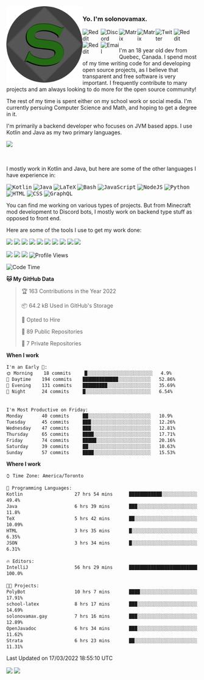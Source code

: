 <img align="left" alt="Avatar" width="200px" src="https://raw.githubusercontent.com/solonovamax/solonovamax/main/solonovamax-circle.png" />

### Yo. I'm solonovamax.

<a href="https://gitlab.com/solonovamax">
    <img align="left" alt="Reddit" width="48px" src="https://img.icons8.com/color/2x/gitlab.png">
</a>

<a href="https://discord.solonovamax.gay">
    <img align="left" alt="Discord" width="48px" src="https://img.icons8.com/color/2x/discord-logo.png">
</a>

<a href="https://matrix.to/#/@solonovamax:matrix.org?#gh-light-mode-only">
    <img align="left" alt="Matrix" width="48px" src="https://img.icons8.com/000000/material/2x/matrix-logo.png">
</a>
<a href="https://matrix.to/#/@solonovamax:matrix.org?#gh-dark-mode-only">
    <img align="left" alt="Matrix" width="48px" src="https://img.icons8.com/FFFFFF/material/2x/matrix-logo.png">
</a>

<a href="https://twitter.com/solonovamax">
    <img align="left" alt="Twitter" width="48px" src="https://img.icons8.com/color/2x/twitter.png">
</a>

<!-- <a href="https://twitch.tv/solonovamax">
    <img align="left" alt="Twitch" width="48px" src="https://img.icons8.com/color/2x/twitch.png">
</a> -->

<a href="https://reddit.com/u/solonovamax">
    <img align="left" alt="Reddit" width="48px" src="https://img.icons8.com/color/2x/reddit.png">
</a>

<a href="https://www.youtube.com/channel/UCTxCeyGu41WfEBT8mXpjHMA">
    <img align="left" alt="Reddit" width="48px" src="https://img.icons8.com/color/2x/youtube.png">
</a>

<a href="mailto:solonovamax@12oclockpoint.com">
    <img align="left" alt="Email" width="48px" src="https://img.icons8.com/fluency/2x/mail.png">
</a>

<!-- <a href="https://open.spotify.com/user/solonovamax">
    <img align="left" alt="Spotify" width="48px" src="https://img.icons8.com/color/2x/spotify.png">
</a> -->

<br/>
<br/>

I'm an 18 year old dev from Quebec, Canada.
I spend most of my time writing code for and developing open source projects, as I believe that transparent and free software is very important.
I frequently contribute to many projects and am always looking to do more for the open source community!

The rest of my time is spent either on my school work or social media. I'm currently persuing Computer Science and Math, and hoping to get a degree in it.

I'm primarily a backend developer who focuses on JVM based apps. I use Kotlin and Java as my two primary languages.


<a href="https://github.com/ryo-ma/github-profile-trophy"><img src="https://github-profile-trophy.vercel.app/?username=pierreschwang&margin-w=15&row=1"/></a> 

<br/>

I mostly work in Kotlin and Java, but here are some of the other languages I have experience in:

<kbd><img height="32" alt="Kotlin" src="https://img.icons8.com/color/1x/kotlin.png"></kbd>
<kbd><img height="32" alt="Java" src="https://img.icons8.com/color/1x/java-coffee-cup-logo.png"></kbd>
<kbd><img height="32" alt="LaTeX" src="https://img.icons8.com/color/1x/latex.png"></kbd>
<kbd><img height="32" alt="Bash" src="https://img.icons8.com/color/1x/console.png"></kbd>
<kbd><img height="32" alt="JavaScript" src="https://img.icons8.com/color/1x/javascript.png"></kbd>
<kbd><img height="32" alt="NodeJS" src="https://img.icons8.com/color/1x/nodejs.png"></kbd>
<kbd><img height="32" alt="Python" src="https://img.icons8.com/color/1x/python.png"></kbd>
<kbd><img height="32" alt="HTML" src="https://img.icons8.com/color/1x/html-5.png"></kbd>
<kbd><img height="32" alt="CSS" src="https://img.icons8.com/color/1x/css3.png"></kbd>
<kbd><img height="32" alt="GraphQL" src="https://img.icons8.com/color/1x/graphql.png"></kbd>

You can find me working on various types of projects.
But from Minecraft mod development to Discord bots, I mostly work on backend type stuff as opposed to front end.

Here are some of the tools I use to get my work done:

<kbd><img height="32" src="https://img.icons8.com/color/2x/intellij-idea.png"></kbd>
<kbd><img height="32" src="https://img.icons8.com/color/2x/linux.png"></kbd>
<kbd><img height="32" src="https://img.icons8.com/fluent/2x/console.png"></kbd>
<kbd><img height="32" src="https://img.icons8.com/color/2x/open-source.png"></kbd>
<kbd><img height="32" src="https://img.icons8.com/color/2x/git.png"></kbd>
<kbd><img height="32" src="https://img.icons8.com/color/2x/docker.png"></kbd>
<kbd><img height="32" src="https://img.icons8.com/color/2x/mongodb.png"></kbd>
<kbd><img height="32" src="https://img.icons8.com/color/2x/nginx.png"></kbd>
<a href="?#gh-light-mode-only"><kbd><img height="32" src="https://img.icons8.com/metro/2x/mysql.png"></kbd></a>
<a href="?#gh-dark-mode-only"><kbd><img height="32" src="https://img.icons8.com/FFFFFF/metro/2x/mysql.png"></kbd></a>

![](https://img.shields.io/badge/OS-Arch%20Linux-informational?style=flat&logo=Arch%20Linux&logoColor=white&color=007ec6)
![](https://img.shields.io/badge/Editor-IntelliJ%20Idea-informational?style=flat&logo=IntelliJ%20Idea&logoColor=white&color=007ec6)
![](https://img.shields.io/badge/Main%20Languages-Java%20%26%20Kotlin-informational?style=flat&logo=Java&logoColor=white&color=007ec6)
![Profile Views](https://komarev.com/ghpvc/?username=solonovamax&color=blue&style=flat)


<!--START_SECTION:waka-->
![Code Time](http://img.shields.io/badge/Code%20Time-1%2C526%20hrs%2020%20mins-blue)

**🐱 My GitHub Data** 

> 🏆 163 Contributions in the Year 2022
 > 
> 📦 64.2 kB Used in GitHub's Storage 
 > 
> 💼 Opted to Hire
 > 
> 📜 89 Public Repositories 
 > 
> 🔑 7 Private Repositories  
 > 
**When I work** 

```text
I'm an Early 🐤: 
🌞 Morning    18 commits     █░░░░░░░░░░░░░░░░░░░░░░░░   4.9% 
🌆 Daytime    194 commits    █████████████░░░░░░░░░░░░   52.86% 
🌃 Evening    131 commits    █████████░░░░░░░░░░░░░░░░   35.69% 
🌙 Night      24 commits     █░░░░░░░░░░░░░░░░░░░░░░░░   6.54%


I'm Most Productive on Friday: 
Monday       40 commits     ██░░░░░░░░░░░░░░░░░░░░░░░   10.9% 
Tuesday      45 commits     ███░░░░░░░░░░░░░░░░░░░░░░   12.26% 
Wednesday    47 commits     ███░░░░░░░░░░░░░░░░░░░░░░   12.81% 
Thursday     65 commits     ████░░░░░░░░░░░░░░░░░░░░░   17.71% 
Friday       74 commits     █████░░░░░░░░░░░░░░░░░░░░   20.16% 
Saturday     39 commits     ██░░░░░░░░░░░░░░░░░░░░░░░   10.63% 
Sunday       57 commits     ████░░░░░░░░░░░░░░░░░░░░░   15.53%

```


**Where I work** 

```text
⌚︎ Time Zone: America/Toronto

💬 Programming Languages: 
Kotlin                   27 hrs 54 mins      ████████████░░░░░░░░░░░░░   49.4% 
Java                     6 hrs 39 mins       ███░░░░░░░░░░░░░░░░░░░░░░   11.8% 
TeX                      5 hrs 42 mins       ██░░░░░░░░░░░░░░░░░░░░░░░   10.09% 
HTML                     3 hrs 35 mins       █░░░░░░░░░░░░░░░░░░░░░░░░   6.35% 
JSON                     3 hrs 34 mins       █░░░░░░░░░░░░░░░░░░░░░░░░   6.31%

🔥 Editors: 
IntelliJ                 56 hrs 29 mins      █████████████████████████   100.0%

🐱‍💻 Projects: 
PolyBot                  10 hrs 7 mins       ████░░░░░░░░░░░░░░░░░░░░░   17.91% 
school-latex             8 hrs 17 mins       ███░░░░░░░░░░░░░░░░░░░░░░   14.69% 
solonovamax.gay          7 hrs 16 mins       ███░░░░░░░░░░░░░░░░░░░░░░   12.89% 
OpenJavadoc              6 hrs 34 mins       ███░░░░░░░░░░░░░░░░░░░░░░   11.62% 
Strata                   6 hrs 23 mins       ██░░░░░░░░░░░░░░░░░░░░░░░   11.31%

```


 Last Updated on 17/03/2022 18:55:10 UTC
<!--END_SECTION:waka-->

<div style="white-space:nowrap;width:100%;position: relative;display: inline-block">
<img align="center" src="https://github-readme-stats.vercel.app/api?username=solonovamax&custom_title=solonovamax%27s%20Github%20Stats&langs_count=5&include_all_commits=true&count_private=true&show_icons=true&theme=github_dark"/>
<img align="center" src="https://github-readme-stats.vercel.app/api/wakatime?username=solonovamax&custom_title=solonovamax%27s%20Primary%20Languages&langs_count=10&show_icons=true&theme=github_dark"/>
</div>
